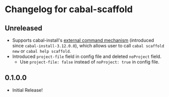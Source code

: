 # Changelog for cabal-scaffold

## Unreleased

- Supports cabal-install's [external command mechanism](https://cabal.readthedocs.io/en/3.12/external-commands.html) (introduced since `cabal-install-3.12.0.0`), which allows user to call `cabal scaffold new` or `cabal help scaffold`.
- Introduced `project-file` field in config file and deleted `noProject` field.
  + Use `project-file: false` instead of `noProject: true` in config file.

## 0.1.0.0

- Initial Release!
